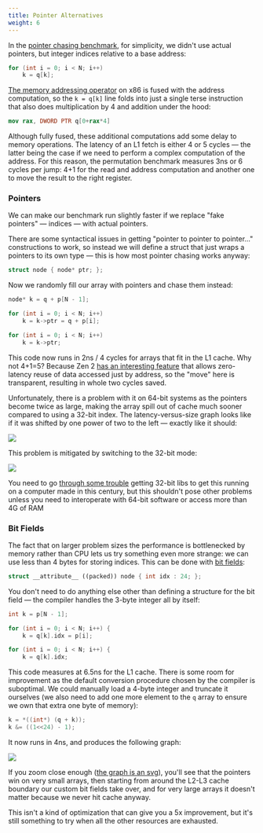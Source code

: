 ```yaml
---
title: Pointer Alternatives
weight: 6
---
```


In the [pointer chasing benchmark](../latency), for simplicity, we didn't use actual pointers, but integer indices relative to a base address:

```c++
for (int i = 0; i < N; i++)
    k = q[k];
```

[The memory addressing operator](/hpc/architecture/assembly#addressing-modes) on x86 is fused with the address computation, so the `k = q[k]` line folds into just a single terse instruction that also does multiplication by 4 and addition under the hood:

```nasm
mov rax, DWORD PTR q[0+rax*4]
```

Although fully fused, these additional computations add some delay to memory operations. The latency of an L1 fetch is either 4 or 5 cycles — the latter being the case if we need to perform a complex computation of the address. For this reason, the permutation benchmark measures 3ns or 6 cycles per jump: 4+1 for the read and address computation and another one to move the result to the right register.

### Pointers

We can make our benchmark run slightly faster if we replace "fake pointers" — indices — with actual pointers.

There are some syntactical issues in getting "pointer to pointer to pointer…" constructions to work, so instead we will define a struct that just wraps a pointers to its own type — this is how most pointer chasing works anyway:

```cpp
struct node { node* ptr; };
```

Now we randomly fill our array with pointers and chase them instead:

```cpp
node* k = q + p[N - 1];

for (int i = 0; i < N; i++)
    k = k->ptr = q + p[i];

for (int i = 0; i < N; i++)
    k = k->ptr;
```

This code now runs in 2ns / 4 cycles for arrays that fit in the L1 cache. Why not 4+1=5? Because Zen 2 [has an interesting feature](https://www.agner.org/forum/viewtopic.php?t=41) that allows zero-latency reuse of data accessed just by address, so the "move" here is transparent, resulting in whole two cycles saved.

Unfortunately, there is a problem with it on 64-bit systems as the pointers become twice as large, making the array spill out of cache much sooner compared to using a 32-bit index. The latency-versus-size graph looks like if it was shifted by one power of two to the left — exactly like it should:

![](../img/permutation-p64.svg)

This problem is mitigated by switching to the 32-bit mode:

![](../img/permutation-p32.svg)

You need to go [through some trouble](https://askubuntu.com/questions/91909/trouble-compiling-a-32-bit-binary-on-a-64-bit-machine) getting 32-bit libs to get this running on a computer made in this century, but this shouldn't pose other problems unless you need to interoperate with 64-bit software or access more than 4G of RAM

### Bit Fields

The fact that on larger problem sizes the performance is bottlenecked by memory rather than CPU lets us try something even more strange: we can use less than 4 bytes for storing indices. This can be done with [bit fields](../packing#bit-fields):

```cpp
struct __attribute__ ((packed)) node { int idx : 24; };
```

You don't need to do anything else other than defining a structure for the bit field — the compiler handles the 3-byte integer all by itself:

```cpp
int k = p[N - 1];

for (int i = 0; i < N; i++) {
    k = q[k].idx = p[i];

for (int i = 0; i < N; i++) {
    k = q[k].idx;
```

This code measures at 6.5ns for the L1 cache. There is some room for improvement as the default conversion procedure chosen by the compiler is suboptimal. We could manually load a 4-byte integer and truncate it ourselves (we also need to add one more element to the `q` array to ensure we own that extra one byte of memory):

```cpp
k = *((int*) (q + k));
k &= ((1<<24) - 1);
```

It now runs in 4ns, and produces the following graph:

![](../img/permutation-bf-custom.svg)

If you zoom close enough ([the graph is an svg](../img/permutation-bf-custom.svg)), you'll see that the pointers win on very small arrays, then starting from around the L2-L3 cache boundary our custom bit fields take over, and for very large arrays it doesn't matter because we never hit cache anyway.

This isn't a kind of optimization that can give you a 5x improvement, but it's still something to try when all the other resources are exhausted.
